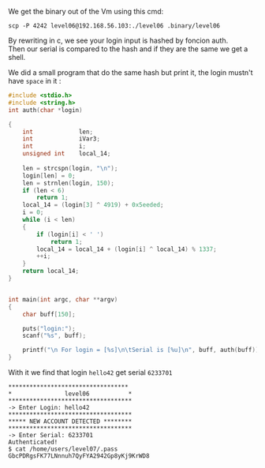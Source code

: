 We get the binary out of the Vm using this cmd:

`scp -P 4242 level06@192.168.56.103:./level06 .binary/level06`

By rewriting in c, we see your login input is hashed by foncion auth.\
Then our serial is compared to the hash and if they are the same we get a shell.

We did a small program that do the same hash but print it, the login mustn't have `space` in it : 
```c
#include <stdio.h>
#include <string.h>
int auth(char *login)

{
	int				len;
	int				iVar3;
	int				i;
	unsigned int	local_14;
	
	len = strcspn(login, "\n");
	login[len] = 0;
	len = strnlen(login, 150);
	if (len < 6)
		return 1;
	local_14 = (login[3] ^ 4919) + 0x5eeded;
	i = 0;
	while (i < len)
	{
		if (login[i] < ' ')
			return 1;
		local_14 = local_14 + (login[i] ^ local_14) % 1337;
		++i;
	}
	return local_14;
}


int main(int argc, char **argv)
{
	char buff[150];

	puts("login:");
	scanf("%s", buff);

	printf("\n For login = [%s]\n\tSerial is [%u]\n", buff, auth(buff));
}
```

With it we find that login `hello42` get serial `6233701`

```
**********************************
*               level06           *
***********************************
-> Enter Login: hello42
***********************************
***** NEW ACCOUNT DETECTED ********
***********************************
-> Enter Serial: 6233701
Authenticated!
$ cat /home/users/level07/.pass
GbcPDRgsFK77LNnnuh7QyFYA2942Gp8yKj9KrWD8
```
